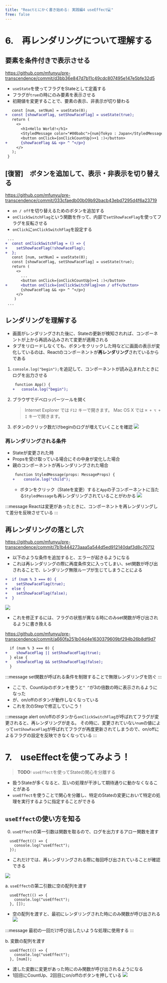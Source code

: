 ```yaml
---
title: "Reactとにかく書き始める: 実践編4 useEffect💻"
free: false
---
```


# 6.　再レンダリングについて理解する

## 要素を条件付きで表示させる
https://github.com/mfunyu/pre-transcendence/commit/d3bb36e847d7b11c49cdc807495e147e5bfe32d5
- `useState`を使ってフラグをStateとして定義する
- フラグが`true`の時にのみ要素を表示させる
- 初期値を変更することで、要素の表示、非表示が切り替わる

```diff ts:App.tsx
   const [num, setNum] = useState(0);
+  const [showFaceFlag, setShowFaceFlag] = useState(true);
   return (
     <>
       <h1>Hello World!</h1>
       <StyledMessage color="#00babc">{num}Tokyo : Japan</StyledMessage>
       <button onClick={onClickCountUp}>+1 :)</button>
+      {showFaceFlag && <p> ^ ^</p>}
     </>
   );
 }
```

## [復習]　ボタンを追加して、表示・非表示を切り替える
https://github.com/mfunyu/pre-transcendence/commit/033cfaedb00b09b92bacb43ebd7295d4f6a23719
- `on / off`を切り替えるためのボタンを追加する
- `onClickSwitchFlag`という関数を作って、内部で`setShowFaceFlag`を使ってフラグを反転させる
- `onClick`に`onClickSwitchFlag`を設定する


```diff ts:App.tsx
 ...  
+  const onClickSwitchFlag = () => {
+    setShowFaceFlag(!showFaceFlag);
+  };
   const [num, setNum] = useState(0);
   const [showFaceFlag, setShowFaceFlag] = useState(true);
   return (
     <>
       ...
       <button onClick={onClickCountUp}>+1 :)</button>
+      <button onClick={onClickSwitchFlag}>on / off</button>
       {showFaceFlag && <p> ^ ^</p>}
     </>
    )
 ...  
```

## レンダリングを理解する

- 画面がレンダリングされた後に、Stateの更新が検知されれば、コンポーネントが上から再読み込みされて変更が適用される
- タブをリロードしなくても、ボタンをクリックした時などに画面の表示が変化しているのは、Reactのコンポーネントが**再レンダリング**されているからである

1. `console.log("begin");`を追記して、コンポーネントが読み込まれたときにログを出力させる
	```diff ts:App.tsx
	 function App() {
	+   console.log("begin");
	```
3. ブラウザでデベロッパーツールを開く
	> Internet Explorer では `F12` キーで開きます。
	> Mac OS X では `⌘ + ⌥ + I` キーで開きます。
4. ボタンのクリック数だけbeginのログが増えていくことを確認
	![](https://storage.googleapis.com/zenn-user-upload/8b7963065fb5-20220627.png)
	
### 再レンダリングされる条件

- Stateが変更された時
- Propsを受け取っている場合にその中身が変化した場合
- 親のコンポーネントが再レンダリングされた場合
	```diff ts:StyledMessage.tsx
	 function StyledMessage(props: MessageProps) {
	+    console.log("child");
	```
	- ボタンをクリック（Stateを変更）すると`App`の子コンポーネントに当たる`StyledMessage`も再レンダリングされていることがわかる
	![](https://storage.googleapis.com/zenn-user-upload/993c8a577f41-20220627.png)


:::message
Reactは変更があったときに、コンポーネントを再レンダリングして差分を反映させている
:::

## 再レンダリングの落とし穴
https://github.com/mfunyu/pre-transcendence/commit/7b1b444273aaa5a544d5ed912140daf3d8c70712

- 以下のような条件を追加すると、エラーが起きるようになる
- これは再レンダリングの際に再度条件文に入ってしまい、set関数が呼び出されることで、レンダリング無限ループが生じてしまうことによる

```diff ts:App.tsx
+  if (num % 3 === 0) {
+    setShowFaceFlag(true);
+  else {
+    setShowFaceFlag(false);
+  }
```
![](https://storage.googleapis.com/zenn-user-upload/b967bdb18708-20220627.png)

- これを修正するには、フラグの状態が異なる時にのみset関数が呼び出されるように書き換える

https://github.com/mfunyu/pre-transcendence/commit/a660fa251b04d4e1630379609bf294b26b8df9d7
```diff ts:App.tsx
  if (num % 3 === 0) {
+    showFaceFlag || setShowFaceFlag(true);
  } else {
+    showFaceFlag && setShowFaceFlag(false);
  }
```

:::message
set関数が呼ばれる条件を制限することで無限レンダリングを防ぐ
:::

- ここで、CountUpのボタンを使うと`^ ^`が3の倍数の時に表示されるようになった
- が、on/offのボタンが動作しなくなっている
- これを次のStepで修正していこう！

:::message alert
on/offのボタンから`onClickSwitchFlag`が呼ばれてフラグが変更されると、再レンダリングが走る。
その時に、変更されていない`num`の値によって`setShowFaceFlag`が呼ばれてフラグが再度更新されてしまうので、on/offによるフラグの設定を反映できなくなっている
:::

# 7.　useEffectを使ってみよう！

> **TODO:**
> `useEffect`を使ってStateの関心を分離する

- 扱うStateが多くなると、互いの処理が干渉して期待通りに動かなくなることがある
- `useEffect`を使うことで関心を分離し、特定のStateの変更において特定の処理を実行するように指定することができる

## `useEffect`の使い方を知る

0. `useEffect`の第一引数は関数を取るので、ログを出力するアロー関数を渡す

```ts:App.tsx
  useEffect(() => {
    console.log("useEffect");
  });
```
- これだけでは、再レンダリングされる際に毎回呼び出されていることが確認できる

![](https://storage.googleapis.com/zenn-user-upload/618b58ca9b14-20220627.png)

a. `useEffect`の第二引数に空の配列を渡す
```ts:App.tsx
  useEffect(() => {
    console.log("useEffect");
  }, []);
```

- 空の配列を渡すと、最初にレンダリングされた時にのみ関数が呼び出される
![](https://storage.googleapis.com/zenn-user-upload/eb328fc10503-20220627.png)

:::message
最初の一回だけ呼び出したいような処理に使用する
:::

b. 変数の配列を渡す
```ts:App.tsx
  useEffect(() => {
    console.log("useEffect");
  }, [num]);
```
- 渡した変数に変更があった時にのみ関数が呼び出されるようになる
- 1回目にCountUp、2回目にon/offのボタンを押している
![](https://storage.googleapis.com/zenn-user-upload/2f1570aaae1a-20220627.png)

## 